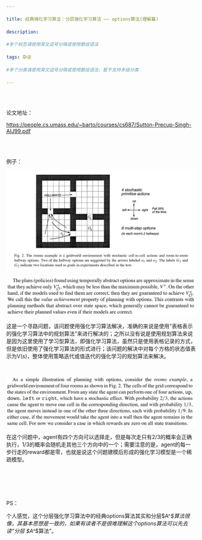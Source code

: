 ```yaml
---

title: 经典强化学习算法：分层强化学习算法 —— options算法(理解篇)

description: 

#多个标签请使用英文逗号分隔或使用数组语法

tags: 杂谈

#多个分类请使用英文逗号分隔或使用数组语法，暂不支持多级分类

---
```



<br/>
<br/>

论文地址：

https://people.cs.umass.edu/~barto/courses/cs687/Sutton-Precup-Singh-AIJ99.pdf

<br/>
<br/>

例子：

![image-20240928102314775](./2024_9_28_1_经典算法：分层强化学习—options算法（理解篇）.assets/image-20240928102314775.png)



![image-20240928102759242](./2024_9_28_1_经典算法：分层强化学习—options算法（理解篇）.assets/image-20240928102759242.png)

这是一个寻路问题，该问题使用强化学习算法解决，准确的来说是使用“表格表示的强化学习算法中的规划算法”来进行解决的；之所以没有说是使用规划算法来说是因为这里使用了学习型算法，即强化学习算法，虽然只是使用表格记录的方式，但是依旧使用了强化学习算法的形式进行；该问题的解决中对每个方格的状态值表示为V(s)，整体使用策略迭代或值迭代的强化学习的规划算法来解决。

<br/>

![image-20240928102914213](./2024_9_28_1_经典算法：分层强化学习—options算法（理解篇）.assets/image-20240928102914213.png)



在这个问题中，agent有四个方向可以选择走，但是每次走只有2/3的概率会正确执行，1/3的概率会随机走其他三个方向中的一个；需要注意的是，agent的每一步行走的reward都是零，也就是说这个问题建模后形成的强化学习模型是一个稀疏模型。

<br/>









<br/>



<br/>
<br/>



PS：

个人感觉，这个分层强化学习算法中的经典options算法其实和分层\$A^*\$算法很像，其基本思想是一致的，如果有读者不是很难理解这个options算法可以先去读“分层  \$A^*\$算法”。



